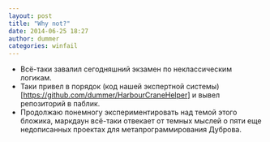 ```yaml
---
layout: post
title: "Why not?"
date: 2014-06-25 18:27
author: dummer
categories: winfail
---
```


* Всё-таки завалил сегодняшний экзамен по неклассическим логикам.
* Таки привел в порядок (код нашей экспертной системы)[https://github.com/dummer/HarbourCraneHelper] и вывел репозиторий в паблик.
* Продолжаю понемногу экспериментировать над темой этого бложика, маркдаун всё-таки отвекает от темных мыслей о пяти еще недописанных проектах для метапрограммирования Дуброва.